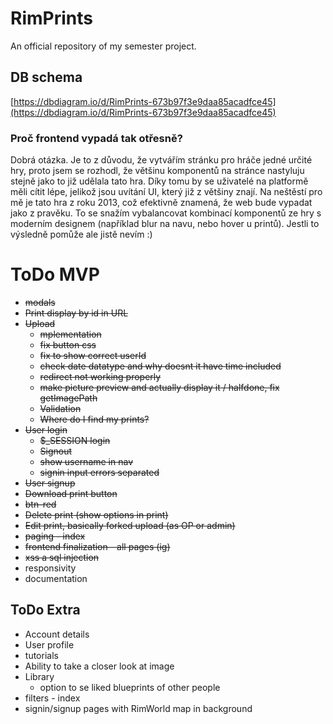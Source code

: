# RimPrints
An official repository of my semester project.

## DB schema 
[https://dbdiagram.io/d/RimPrints-673b97f3e9daa85acadfce45](https://dbdiagram.io/d/RimPrints-673b97f3e9daa85acadfce45)

### Proč frontend vypadá tak otřesně? 
Dobrá otázka. Je to z důvodu, že vytvářím stránku pro hráče jedné určité hry, proto jsem se rozhodl, že většinu komponentů na stránce nastyluju stejně jako to již udělala tato hra. Díky tomu by se uživatelé na platformě měli cítit lépe, jelikož jsou uvítání UI, který již z většiny znají. Na neštěstí pro mě je tato hra z roku 2013, což efektivně znamená, že web bude vypadat jako z pravěku. To se snažím vybalancovat kombinací komponentů ze hry s moderním designem (například blur na navu, nebo hover u printů).  Jestli to výsledně pomůže ale jistě nevím :)

# ToDo MVP
- ~~modals~~
- ~~Print display by id in URL~~
- ~~Upload~~
    - ~~mplementation~~
    - ~~fix button css~~
    - ~~fix to show correct userId~~
    - ~~check date datatype and why doesnt it have time included~~
    - ~~redirect not working properly~~
    - ~~make picture preview and actually display it / halfdone, fix getImagePath~~
    - ~~Validation~~
    - ~~Where do I find my prints?~~
- ~~User login~~
    - ~~$_SESSION login~~
    - ~~Signout~~
    - ~~show username in nav~~
    - ~~signin input errors separated~~
- ~~User signup~~
- ~~Download print button~~
- ~~btn-red~~
- ~~Delete print (show options in print)~~
- ~~Edit print, basically forked upload (as OP or admin)~~
- ~~paging - index~~
- ~~frontend finalization - all pages (ig)~~
- ~~xss a sql injection~~
- responsivity
- documentation
## ToDo Extra
- Account details
- User profile
- tutorials
- Ability to take a closer look at image
- Library
    - option to se liked blueprints of other people
- filters - index
- signin/signup pages with RimWorld map in background
